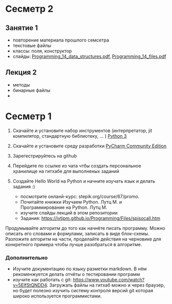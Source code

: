 # Сесметр 2
## Занятие 1
- повторение материала прошлого семсетра
- текстовые файлы
- классы: поля, конструктор
- слайды: [Programming_14_data_structures.pdf](Programming_14_data_structures.pdf), [Programming_14_files.pdf](Programming_14_files.pdf)

## Лекция 2
- методы
- бинарные файлы
- 

# Сесметр 1
1. Скачайте и установите набор инструментов (интерпретатор, jit компилятор, стандартную библиотеку, ... ) [Python 3](https://www.python.org/downloads/)
2. Скачайте и установите среду разработки [PyCharm Community Edition](https://www.jetbrains.com/ru-ru/pycharm/)

3. Зарегестрируйтесь на github

4. Перейдите по ссылке из чата чтбы создать персональное хранилище на гитхабе для выполненых заданий

5. Создайте Hello World на Python и начните изучать язык и делать задания :)
    - посмотрите онланй-курс: stepik.org/course/67/promo. 
    - Почитайте книжки Изучаем Python. Лутц М. и Программирование на Python. Лутц М.
    - изучите слайды лекций в этом репозитории
    - Задания: https://ivtipm.github.io/Programming/Files/spisocall.htm


Продумывайте алгоритм до того как начнёте писать программу. Можно описать его словами и формулами, записать в виде блок-схемы.
Разложите алгоритм на части, проделайте действия на черновике для конкретного примера чтобы лучше разобраться в алгоритме. 


### Дополнительно
- Изучите документацию по языку разметки markdown. В нём рекоменжуется делать отчёты о тестировании программ
- изучите как работать с git: https://www.youtube.com/watch?v=5EIfStQNDD4. Загружать файлы на гитхаб можно и через браузер, но будет полезно изучить систему контроля версий git которая широко используется программистами.


